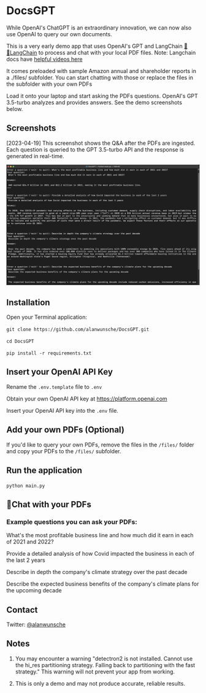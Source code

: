 # DocsGPT

While OpenAI's ChatGPT is an extraordinary innovation, we can now also use OpenAI to query our own documents.

This is a very early demo app that uses OpenAI's GPT and LangChain [🦜🔗LangChain](https://langchain.com) to process and chat with your local PDF files. Note: Langchain docs have [helpful videos here](https://python.langchain.com/en/latest/youtube.html)

It comes preloaded with sample Amazon annual and shareholder reports in a ./files/ subfolder. You can start chatting with those or replace the files in the subfolder with your own PDFs

Load it onto your laptop and start asking the PDFs questions.  OpenAI's GPT 3.5-turbo analyzes and provides answers. See the demo screenshots below.


## Screenshots

[2023-04-19] This screenshot shows the Q&A after the PDFs are ingested. Each question is queried to the GPT 3.5-turbo API and the response is generated in real-time.

![Screenshot](https://github.com/alanwunsche/DocsGPT/blob/main/DocsGPT-Demo-CLI-2023-04-19-at-9.12.05%20PM.png)

## Installation

Open your Terminal application:

```git clone https://github.com/alanwunsche/DocsGPT.git```

```cd DocsGPT```

```pip install -r requirements.txt```

## Insert your OpenAI API Key

Rename the ```.env.template``` file to ```.env```

Obtain your own OpenAI API key at https://platform.openai.com

Insert your OpenAI API key into the ```.env``` file.  

## Add your own PDFs (Optional)

If you'd like to query your own PDFs, remove the files in the ```/files/``` folder and copy your PDFs to the ```/files/``` subfolder.

## Run the application
```python main.py```

## 💬Chat with your PDFs

### Example questions you can ask your PDFs:

What's the most profitable business line and how much did it earn in each of 2021 and 2022?

Provide a detailed analysis of how Covid impacted the business in each of the last 2 years 

Describe in depth the company's climate strategy over the past decade

Describe the expected business benefits of the company's climate plans for the upcoming decade

## Contact
Twitter: [@alanwunsche](https://twitter.com/alanwunsche)

## Notes
1. You may encounter a warning "detectron2 is not installed. Cannot use the hi_res partitioning strategy. Falling back to partitioning with the fast strategy." This warning will not prevent your app from working.

2. This is only a demo and may not produce accurate, reliable results.



